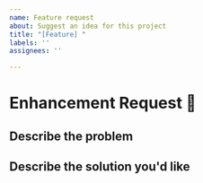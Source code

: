 ```yaml
---
name: Feature request
about: Suggest an idea for this project
title: "[Feature] "
labels: ''
assignees: ''

---
```


# Enhancement Request 🚀

## Describe the problem

## Describe the solution you'd like
